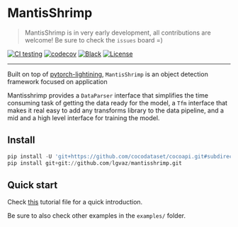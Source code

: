 # MantisShrimp
> MantisShrimp is in very early development, all contributions are welcome! Be sure to check the `issues` board =)

[![CI testing](https://github.com/lgvaz/mantisshrimp/workflows/CI%20testing/badge.svg?event=push)](https://github.com/lgvaz/mantisshrimp/actions?query=workflow%3A%22CI+testing%22)
[![codecov](https://codecov.io/gh/lgvaz/mantisshrimp/branch/master/graph/badge.svg)](https://codecov.io/gh/lgvaz/mantisshrimp)
[![Black](https://img.shields.io/badge/code%20style-black-000000.svg)](https://github.com/psf/black)
[![License](https://img.shields.io/badge/License-Apache%202.0-blue.svg)](https://github.com/lgvaz/mantisshrimp/blob/master/LICENSE)

---
Built on top of [pytorch-lightining](https://github.com/PyTorchLightning/pytorch-lightning), `MantisShrimp` is an object detection framework focused on application  

Mantisshrimp provides a `DataParser` interface that simplifies the time consuming task of getting the data ready for the model, a `Tfm` interface that makes it real easy to add any transforms library to the data pipeline, and a mid and a high level interface for training the model.


## Install

```python
pip install -U 'git+https://github.com/cocodataset/cocoapi.git#subdirectory=PythonAPI'
pip install git+git://github.com/lgvaz/mantisshrimp.git
```

## Quick start

Check [this](https://github.com/lgvaz/mantisshrimp/blob/master/examples/wheat.py) tutorial file for a quick introduction.  

Be sure to also check other examples in the `examples/` folder.

